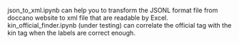 json_to_xml.ipynb can help you to transform the JSONL format file from doccano website to xml file that are readable by Excel.\
kin_official_finder.ipynb (under testing) can correlate the official tag with the kin tag when the labels are correct enough.
